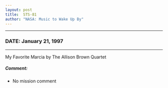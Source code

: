 ```yaml
---
layout: post
title:  STS-81
author: "NASA: Music to Wake Up By"
---
```


----
### DATE: January 21, 1997
----
My Favorite Marcia by The Allison Brown Quartet

##### Comment:
* No mission comment
